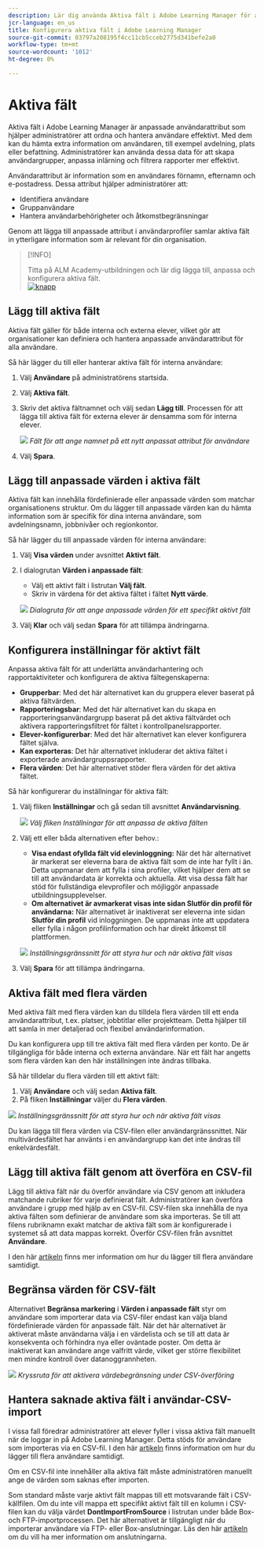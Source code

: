 ```yaml
---
description: Lär dig använda Aktiva fält i Adobe Learning Manager för att hämta, ordna och hantera anpassad användarinformation. Förbättra rapportering, filtrering och användarsegmentering med flexibla fältkonfigurationer.
jcr-language: en_us
title: Konfigurera aktiva fält i Adobe Learning Manager
source-git-commit: 03797a208195f4cc11cb5cceb2775d341befe2a0
workflow-type: tm+mt
source-wordcount: '1012'
ht-degree: 0%

---
```



# Aktiva fält

Aktiva fält i Adobe Learning Manager är anpassade användarattribut som hjälper administratörer att ordna och hantera användare effektivt. Med dem kan du hämta extra information om användaren, till exempel avdelning, plats eller befattning. Administratörer kan använda dessa data för att skapa användargrupper, anpassa inlärning och filtrera rapporter mer effektivt.

Användarattribut är information som en användares förnamn, efternamn och e-postadress. Dessa attribut hjälper administratörer att:

* Identifiera användare
* Gruppanvändare
* Hantera användarbehörigheter och åtkomstbegränsningar

Genom att lägga till anpassade attribut i användarprofiler samlar aktiva fält in ytterligare information som är relevant för din organisation.

>[!INFO]
>
>Titta på ALM Academy-utbildningen och lär dig lägga till, anpassa och konfigurera aktiva fält.<br>[![knapp](assets/launch-training-button.png)](https://content.adobelearningmanageracademy.com/app/learner?accountId=98632#/course/7555741)</br>

## Lägg till aktiva fält

Aktiva fält gäller för både interna och externa elever, vilket gör att organisationer kan definiera och hantera anpassade användarattribut för alla användare.

Så här lägger du till eller hanterar aktiva fält för interna användare:

1. Välj **Användare** på administratörens startsida.

2. Välj **Aktiva fält**.

3. Skriv det aktiva fältnamnet och välj sedan **Lägg till**. Processen för att lägga till aktiva fält för externa elever är densamma som för interna elever.

   ![](assets/add-active-field-alm.png)
   _Fält för att ange namnet på ett nytt anpassat attribut för användare_

4. Välj **Spara**.

## Lägg till anpassade värden i aktiva fält

Aktiva fält kan innehålla fördefinierade eller anpassade värden som matchar organisationens struktur. Om du lägger till anpassade värden kan du hämta information som är specifik för dina interna användare, som avdelningsnamn, jobbnivåer och regionkontor.

Så här lägger du till anpassade värden för interna användare:

1. Välj **Visa värden** under avsnittet **Aktivt fält**.
2. I dialogrutan **Värden i anpassade fält**:

   * Välj ett aktivt fält i listrutan **Välj fält**.
   * Skriv in värdena för det aktiva fältet i fältet **Nytt värde**.

   ![](assets/add-value-active-fields.png)
   _Dialogruta för att ange anpassade värden för ett specifikt aktivt fält_

3. Välj **Klar** och välj sedan **Spara** för att tillämpa ändringarna.

## Konfigurera inställningar för aktivt fält

Anpassa aktiva fält för att underlätta användarhantering och rapportaktiviteter och konfigurera de aktiva fältegenskaperna:

* **Grupperbar**: Med det här alternativet kan du gruppera elever baserat på aktiva fältvärden.
* **Rapporteringsbar**: Med det här alternativet kan du skapa en rapporteringsanvändargrupp baserat på det aktiva fältvärdet och aktivera rapporteringsfiltret för fältet i kontrollpanelsrapporter.
* **Elever-konfigurerbar**: Med det här alternativet kan elever konfigurera fältet själva.
* **Kan exporteras**: Det här alternativet inkluderar det aktiva fältet i exporterade användargruppsrapporter.
* **Flera värden**: Det här alternativet stöder flera värden för det aktiva fältet.

Så här konfigurerar du inställningar för aktiva fält:

1. Välj fliken **Inställningar** och gå sedan till avsnittet **Användarvisning**.

   ![](assets/settings-active-field.png)
   _Välj fliken Inställningar för att anpassa de aktiva fälten_

2. Välj ett eller båda alternativen efter behov.:

   * **Visa endast ofyllda fält vid elevinloggning:** När det här alternativet är markerat ser eleverna bara de aktiva fält som de inte har fyllt i än. Detta uppmanar dem att fylla i sina profiler, vilket hjälper dem att se till att användardata är korrekta och aktuella. Att visa dessa fält har stöd för fullständiga elevprofiler och möjliggör anpassade utbildningsupplevelser.
   * **Om alternativet är avmarkerat visas inte sidan Slutför din profil för användarna:** När alternativet är inaktiverat ser eleverna inte sidan **Slutför din profil** vid inloggningen. De uppmanas inte att uppdatera eller fylla i någon profilinformation och har direkt åtkomst till plattformen.

   ![](assets/user-display-alm.png)
   _Inställningsgränssnitt för att styra hur och när aktiva fält visas_

3. Välj **Spara** för att tillämpa ändringarna.

## Aktiva fält med flera värden

Med aktiva fält med flera värden kan du tilldela flera värden till ett enda användarattribut, t.ex. platser, jobbtitlar eller projektteam. Detta hjälper till att samla in mer detaljerad och flexibel användarinformation.

Du kan konfigurera upp till tre aktiva fält med flera värden per konto. De är tillgängliga för både interna och externa användare. När ett fält har angetts som flera värden kan den här inställningen inte ändras tillbaka.

Så här tilldelar du flera värden till ett aktivt fält:

1. Välj **Användare** och välj sedan **Aktiva fält**.
2. På fliken **Inställningar** väljer du **Flera värden**.

![](assets/multi-values.png)
_Inställningsgränssnitt för att styra hur och när aktiva fält visas_

Du kan lägga till flera värden via CSV-filen eller användargränssnittet. När multivärdesfältet har använts i en användargrupp kan det inte ändras till enkelvärdesfält.

## Lägg till aktiva fält genom att överföra en CSV-fil

Lägg till aktiva fält när du överför användare via CSV genom att inkludera matchande rubriker för varje definierat fält. Administratörer kan överföra användare i grupp med hjälp av en CSV-fil. CSV-filen ska innehålla de nya aktiva fälten som definierar de användare som ska importeras. Se till att filens rubriknamn exakt matchar de aktiva fält som är konfigurerade i systemet så att data mappas korrekt. Överför CSV-filen från avsnittet **Användare**.

I den här [artikeln](/help/migrated/administrators/feature-summary/add-users-user-groups.md) finns mer information om hur du lägger till flera användare samtidigt.

## Begränsa värden för CSV-fält

Alternativet **Begränsa markering** i **Värden i anpassade fält** styr om användare som importerar data via CSV-filer endast kan välja bland fördefinierade värden för anpassade fält. När det här alternativet är aktiverat måste användarna välja i en värdelista och se till att data är konsekventa och förhindra nya eller oväntade poster. Om detta är inaktiverat kan användare ange valfritt värde, vilket ger större flexibilitet men mindre kontroll över datanoggrannheten.

![](assets/restrict-active.png)
_Kryssruta för att aktivera värdebegränsning under CSV-överföring_

## Hantera saknade aktiva fält i användar-CSV-import

I vissa fall föredrar administratörer att elever fyller i vissa aktiva fält manuellt när de loggar in på Adobe Learning Manager. Detta stöds för användare som importeras via en CSV-fil. I den här [artikeln](/help/migrated/administrators/feature-summary/add-users-user-groups.md) finns information om hur du lägger till flera användare samtidigt.

Om en CSV-fil inte innehåller alla aktiva fält måste administratören manuellt ange de värden som saknas efter importen.

Som standard måste varje aktivt fält mappas till ett motsvarande fält i CSV-källfilen. Om du inte vill mappa ett specifikt aktivt fält till en kolumn i CSV-filen kan du välja värdet **DontImportFromSource** i listrutan under både Box- och FTP-importprocessen. Det här alternativet är tillgängligt när du importerar användare via FTP- eller Box-anslutningar. Läs den här [artikeln](https://experienceleague.adobe.com/en/docs/learning-manager/using/integration/connectors) om du vill ha mer information om anslutningarna.


